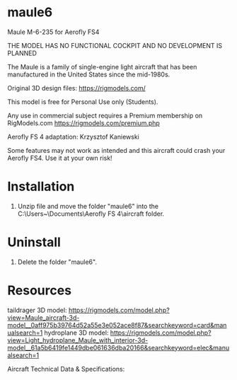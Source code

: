 # maule6
Maule M-6-235 for Aerofly FS4

THE MODEL HAS NO FUNCTIONAL COCKPIT AND NO DEVELOPMENT IS PLANNED

The Maule is a family of single-engine light aircraft that has been manufactured in the United States since the mid-1980s.
 
Original 3D design files: https://rigmodels.com/
 
This model is free for Personal Use only (Students).

Any use in commercial subject requires a Premium membership on RigModels.com
https://rigmodels.com/premium.php

Aerofly FS 4 adaptation: Krzysztof Kaniewski

Some features may not work as intended and this aircraft could crash your Aerofly FS4. 
Use it at your own risk!

# Installation

1. Unzip file and move the folder "maule6" into the C:\Users\~\Documents\Aerofly FS 4\aircraft folder.

# Uninstall

1. Delete the folder "maule6".

# Resources

taildrager 3D model: https://rigmodels.com/model.php?view=Maule_aircraft-3d-model__0aff975b39764d52a55e3e052ace8f87&searchkeyword=card&manualsearch=1
hydroplane 3D model: https://rigmodels.com/model.php?view=Light_hydroplane_Maule_with_interior-3d-model__61a5b6419fe1449dbe061636dba20166&searchkeyword=elec&manualsearch=1

Aircraft Technical Data & Specifications: 


